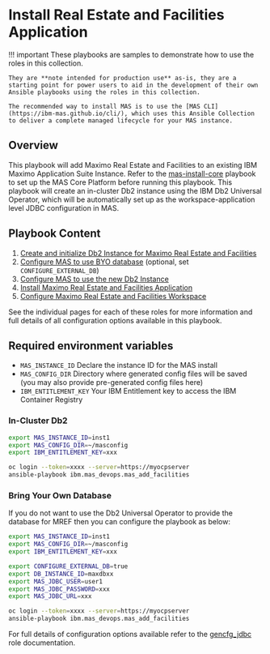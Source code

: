 Install Real Estate and Facilities Application
===============================================================================

!!! important
    These playbooks are samples to demonstrate how to use the roles in this collection.

    They are **note intended for production use** as-is, they are a starting point for power users to aid in the development of their own Ansible playbooks using the roles in this collection.

    The recommended way to install MAS is to use the [MAS CLI](https://ibm-mas.github.io/cli/), which uses this Ansible Collection to deliver a complete managed lifecycle for your MAS instance.


Overview
-------------------------------------------------------------------------------
This playbook will add Maximo Real Estate and Facilities to an existing IBM Maximo Application Suite Instance.  Refer to the [mas-install-core](mas-install-core.md) playbook to set up the MAS Core Platform before running this playbook.
This playbook will create an in-cluster Db2 instance using the IBM Db2 Universal Operator, which will be automatically set up as the workspace-application level JDBC configuration in MAS.


Playbook Content
-------------------------------------------------------------------------------

1. [Create and initialize Db2 Instance for Maximo Real Estate and Facilities](../roles/suite_db2_setup_for_facilities.md)
2. [Configure MAS to use BYO database](../roles/gencfg_jdbc.md) (optional, set `CONFIGURE_EXTERNAL_DB`)
3. [Configure MAS to use the new Db2 Instance](../roles/suite_config.md)
4. [Install Maximo Real Estate and Facilities Application](../roles/suite_app_install.md)
5. [Configure Maximo Real Estate and Facilities Workspace](../roles/suite_app_config.md)

See the individual pages for each of these roles for more information and full details of all configuration options available in this playbook.


Required environment variables
-------------------------------------------------------------------------------
- `MAS_INSTANCE_ID` Declare the instance ID for the MAS install
- `MAS_CONFIG_DIR` Directory where generated config files will be saved (you may also provide pre-generated config files here)
- `IBM_ENTITLEMENT_KEY` Your IBM Entitlement key to access the IBM Container Registry


### In-Cluster Db2
```bash
export MAS_INSTANCE_ID=inst1
export MAS_CONFIG_DIR=~/masconfig
export IBM_ENTITLEMENT_KEY=xxx

oc login --token=xxxx --server=https://myocpserver
ansible-playbook ibm.mas_devops.mas_add_facilities
```


### Bring Your Own Database
If you do not want to use the Db2 Universal Operator to provide the database for MREF then you can configure the playbook as below:

``` bash
export MAS_INSTANCE_ID=inst1
export MAS_CONFIG_DIR=~/masconfig
export IBM_ENTITLEMENT_KEY=xxx

export CONFIGURE_EXTERNAL_DB=true
export DB_INSTANCE_ID=maxdbxx
export MAS_JDBC_USER=user1
export MAS_JDBC_PASSWORD=xxx
export MAS_JDBC_URL=xxx

oc login --token=xxxx --server=https://myocpserver
ansible-playbook ibm.mas_devops.mas_add_facilities
```

For full details of configuration options available refer to the [gencfg_jdbc](../roles/gencfg_jdbc.md) role documentation.


